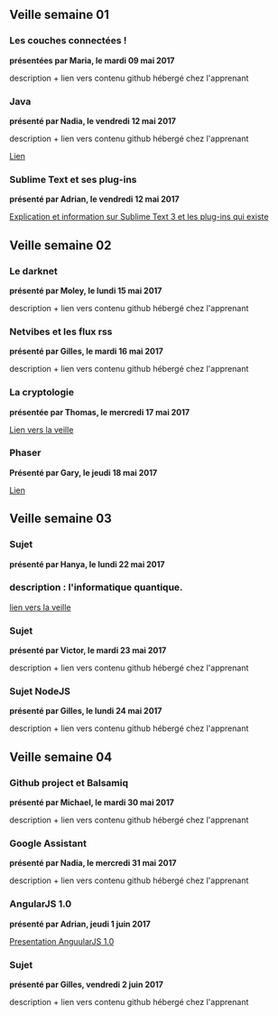 ## Veille semaine 01

### Les couches connectées !
**présentées par Maria, le mardi 09 mai 2017**

description + lien vers contenu github hébergé chez l'apprenant

### Java 
**présenté par Nadia, le vendredi 12 mai 2017**

description + lien vers contenu github hébergé chez l'apprenant

[Lien](https://github.com/nadiabena/Veilles-Technologiques/blob/master/Java.pptx)
### Sublime Text et ses plug-ins

**présenté par Adrian, le vendredi 12 mai 2017**

[Explication et information sur Sublime Text 3 et les plug-ins qui existe](https://zochowski.github.io/Becode/Veilles/Sublime_text_3_and_Plugins/)

## Veille semaine 02

### Le darknet
**présenté par Moley, le lundi 15 mai 2017**

description + lien vers contenu github hébergé chez l'apprenant

### Netvibes et les flux rss
**présenté par Gilles, le mardi 16 mai 2017**

description + lien vers contenu github hébergé chez l'apprenant

### La cryptologie
**présentée par Thomas, le mercredi 17 mai 2017**

[Lien vers la veille](https://drive.google.com/drive/folders/0B3tpQzXctu60dnNta2hmUHpFdjg?usp=sharing)

### Phaser
**Présenté par Gary, le jeudi 18 mai 2017**

[Lien](https://github.com/GaryLuypaert/Veilles-Technologiques)


## Veille semaine 03

### Sujet
**présenté par Hanya, le lundi 22 mai 2017**

### description : l'informatique quantique.
[lien vers la veille](https://github.com/anya75/veille-technologique.git)

### Sujet
**présenté par Victor, le mardi 23 mai 2017**
   
description + lien vers contenu github hébergé chez l'apprenant  

### Sujet NodeJS
**présenté par Gilles, le lundi 24 mai 2017**  
  
description + lien vers contenu github hébergé chez l'apprenant       
    
## Veille semaine 04  
  
### Github project et Balsamiq  
**présenté par Michael, le mardi 30 mai 2017**  

description + lien vers contenu github hébergé chez l'apprenant  
  
### Google Assistant  
**présenté par Nadia, le mercredi 31 mai 2017**  
  
description + lien vers contenu github hébergé chez l'apprenant  
  
### AngularJS 1.0  
**présenté par Adrian, jeudi 1 juin 2017**  
  
[Presentation AnguularJS 1.0](https://github.com/Zochowski/Becode/blob/master/Veilles/AngularJS_1.0/PowerPoint_Presentation.pdf)
  
### Sujet  
**présenté par Gilles, vendredi 2 juin 2017**  

description + lien vers contenu github hébergé chez l'apprenant
